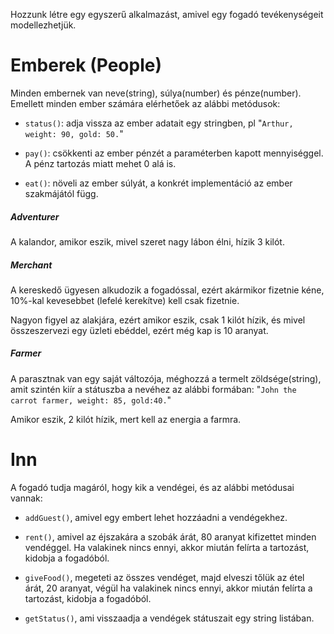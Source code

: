 Hozzunk létre egy egyszerű alkalmazást, amivel egy fogadó tevékenységeit modellezhetjük.


# Emberek (People)

Minden embernek van neve(string), súlya(number) és pénze(number).
Emellett minden ember számára elérhetőek az alábbi metódusok:

- `status()`: adja vissza az ember adatait egy stringben, pl "`Arthur, weight: 90, gold: 50.`"

- `pay()`: csökkenti az ember pénzét a paraméterben kapott mennyiséggel. A pénz tartozás miatt mehet 0 alá is.

- `eat()`: növeli az ember súlyát, a konkrét implementáció az ember szakmájától függ.


##### Adventurer

A kalandor, amikor eszik, mivel szeret nagy lábon élni, hízik 3 kilót.


##### Merchant

A kereskedő ügyesen alkudozik a fogadóssal, ezért akármikor fizetnie kéne, 10%-kal kevesebbet (lefelé kerekítve) kell csak fizetnie.

Nagyon figyel az alakjára, ezért amikor eszik, csak 1 kilót hízik, és mivel összeszervezi egy üzleti ebéddel, ezért még kap is 10 aranyat.


##### Farmer

A parasztnak van egy saját változója, méghozzá a termelt zöldsége(string), amit szintén kiír a státuszba a nevéhez az alábbi formában: "`John the carrot farmer, weight: 85, gold:40.`"

Amikor eszik, 2 kilót hízik, mert kell az energia a farmra.

# Inn

A fogadó tudja magáról, hogy kik a vendégei, és az alábbi metódusai vannak:

- `addGuest()`, amivel egy embert lehet hozzáadni a vendégekhez.

- `rent()`, amivel az éjszakára a szobák árát, 80 aranyat kifizettet minden vendéggel. Ha valakinek nincs ennyi, akkor miután felírta a tartozást, kidobja a fogadóból.

- `giveFood()`, megeteti az összes vendéget, majd elveszi tőlük az étel árát, 20 aranyat, végül ha valakinek nincs ennyi, akkor miután felírta a tartozást, kidobja a fogadóból.

- `getStatus()`, ami visszaadja a vendégek státuszait egy string listában.
